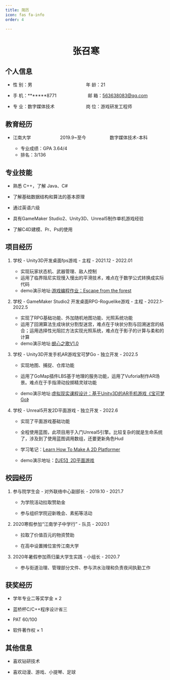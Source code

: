 ```yaml
---
title: 简历
icon: fas fa-info
order: 4

---
```


<center>
     <h1>张召寒</h1>
 </center>

## 个人信息

- 性 别：男&emsp;&emsp;&emsp;&emsp;&emsp;&emsp;&emsp;&emsp;&emsp;&emsp;&emsp;&emsp;年 龄：21

- 手 机：*******8771&emsp;&emsp;&emsp;&emsp;&emsp;&emsp;&emsp;邮 箱：[563638083@qq.com](mailto:563638083@qq.com)

- 专 业：数字媒体技术&emsp;&emsp;&emsp;&emsp;&emsp;&emsp;&emsp;岗 位：游戏研发工程师

## 教育经历

- 江南大学       2019.9~至今      数字媒体技术-本科
  
  - 专业成绩：GPA 3.64/4 
  - 排名：3/136

## 专业技能

- 熟悉 C++，了解 Java、C#

- 了解基础数据结构和算法的基本原理

- 通过英语六级

- 具有GameMaker Studio2、Unity3D、Unreal5制作单机游戏经验

- 了解C4D建模、Pr、Ps的使用

## 项目经历

1. 学校 - Unity3D开发桌面fps游戏 - 主程 - 2021.12 - 2022.01
   
   - 实现玩家状态机、武器管理、敌人控制
   - 运用了临界阻尼实现慢入慢出的平滑技术，难点在于数学公式转换成实际代码
   - demo演示地址:[游戏编程作业：Escape from the forest](https://www.bilibili.com/video/BV1y44y1j7NH?spm_id_from=333.999.0.0)

2. 学校 - GameMaker Studio2 开发桌面RPG-Roguelike游戏 - 主程 - 2022.1- 2022.5
   
   - 实现了RPG基础功能、外加随机地图功能、光照系统功能
   - 运用了回溯算法生成块状分割型迷宫，难点在于块状分割与回溯迷宫的结合；运用选择性光阻拦方法实现光照系统，难点在于影子的计算与柔和的计算
   - demo演示地址:[蜕心之歌V1.0](https://www.bilibili.com/video/BV1Zf4y1Z7Kz)

3. 学校 - Unity3D开发手机AR游戏宝可梦Go - 独立开发 - 2022.5
   
   - 实现地图、捕捉、仓库功能
   
   - 运用了GoMap插件LBS基于地理的服务功能，运用了Vuforia制作AR场景。难点在于手指滑动投掷精灵球功能
   
   - demo演示地址:[虚拟现实课程设计：基于Unity3D的AR手机游戏《宝可梦Go》](https://www.bilibili.com/video/BV12Y4y1g7qc?spm_id_from=333.999.0.0&vd_source=f4a853b19ac511f1de91664a40bf16e9)

4. 学校 - Unreal5开发2D平面游戏 - 独立开发 - 2022.6
   
   - 实现了平面游戏基础功能
   
   - 全程使用蓝图，此项目用于入门Unreal5引擎。比较复杂的就是生命系统了，涉及到了使用蓝图调用数组，还要更新角色Hud
   
   - 学习笔记：[Learn How To Make A 2D Platformer](https://call1ce.github.io/categories/learn-how-to-make-a-2d-platformer/)
   
   - demo演示地址：[【UE5】2D平面游戏](https://www.bilibili.com/video/BV1pa411W7tq)

## 校园经历

1. 参与院学生会 - 对外联络中心副部长 - 2019.10 - 2021.7
   
   - 为学院活动拉取赞助金
   
   - 参与组织学院迎新晚会、素拓等活动

2. 2020寒假参加“江南学子中学行” - 队员 - 2020.1
   
   - 拉取了价值百元的物资赞助
   
   - 在高中设置摊位宣传江南大学

3. 2020年暑假参加燕归巢大学生实践 - 小组长 - 2020.7
   
   - 参与街道治理、管理部分文件、参与洪水治理和负责夜间执勤工作

## 获奖经历

- 学年专业二等奖学金 × 2

- 蓝桥杯C/C++程序设计省三

- PAT 60/100

- 软件著作权 × 1

## 其他信息

- 喜欢钻研技术

- 喜欢动漫、游戏、小提琴、足球
